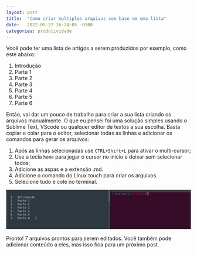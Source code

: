 ```yaml
---
layout: post
title:  "Como criar multiplos arquivos com base em uma lista"
date:   2022-05-27 16:24:05 -0300
categories: produtividade
---
```


Você pode ter uma lista de artigos a serem produzidos por exemplo, como este abaixo:

1. Introdução
2. Parte 1
3. Parte 2
4. Parte 3
5. Parte 4
6. Parte 5
7. Parte 6

Então, vai dar um pouco de trabalho para criar a sua lista criando os arquivos manualmente. O que eu pensei foi uma solução simples usando o Sublime Text, VScode ou qualquer editor de textos a sua escolha. Basta copiar e colar para o editor, selecionar todas as linhas e adicionar os comandos para gerar os arquivos:

1. Após as linhas selecionadas use `CTRL+Shift+L` para ativar o multi-cursor;
2. Use a tecla `home` para jogar o cursor no início e deixar sem selecionar todos;
3. Adicione as aspas e a extensão .md.
4. Adicione o comando do Linux touch para criar os arquivos.
5. Selecione tudo e cole no terminal.

![gif](https://github.com/brpl20/brpl-blog/blob/master/_posts/Peek%202022-05-27%2016-18.gif)


Pronto! 7 arquivos prontos para serem editados. Você também pode adicionar conteúdo a eles, mas isso fica para um próximo post.
